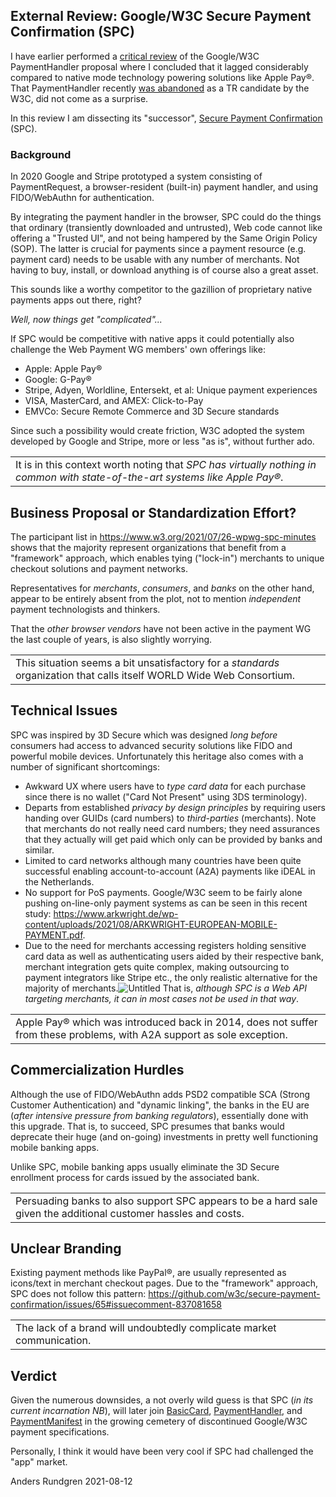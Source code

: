 ## External Review: Google/W3C Secure Payment Confirmation (SPC)
I have earlier performed a [critical review](https://github.com/cyberphone/doc/blob/gh-pages/payments/paymenthandler.md#the-w3c-paymenthandler) of the Google/W3C PaymentHandler proposal
where I concluded that it lagged considerably compared to native mode technology powering solutions like Apple Pay®.
That PaymentHandler recently [was abandoned](https://www.w3.org/Payments/WG/charter-2021.html)
as a TR candidate by the W3C, did not come as a surprise.

In this review I am dissecting its "successor", [Secure Payment Confirmation](https://w3c.github.io/secure-payment-confirmation/) (SPC).

### Background
In 2020 Google and Stripe prototyped a system consisting of PaymentRequest, a browser-resident (built-in)
payment handler, and using FIDO/WebAuthn for authentication.

By integrating the payment handler in the browser, SPC could do the things
that ordinary (transiently downloaded and untrusted), Web code cannot like
offering a "Trusted UI", and not being hampered by the Same Origin Policy (SOP).  The latter is crucial for payments
since a payment resource (e.g. payment card) needs to be usable with any
number of merchants.  Not having to buy, install, or download anything is of course
also a great asset.

This sounds like a worthy competitor to the gazillion of proprietary native payments apps out there, right?

*Well, now things get "complicated"...*

If SPC would be competitive with native apps it could potentially also
challenge the Web Payment WG members' own offerings like:
- Apple: Apple Pay®
- Google: G-Pay®
- Stripe, Adyen, Worldline, Entersekt, et al: Unique payment experiences
- VISA, MasterCard, and AMEX: Click-to-Pay
- EMVCo: Secure Remote Commerce and 3D Secure standards

Since such a possibility would create friction,
W3C adopted the system developed by Google and Stripe, more or less "as is", without further ado.

<table><tr><td>
It is in this context worth noting that <i>SPC has
 virtually nothing in common with state-of-the-art systems like Apple Pay®</i>.
 </td></tr></table>

## Business Proposal or Standardization Effort?
The participant list in https://www.w3.org/2021/07/26-wpwg-spc-minutes
shows that the majority represent organizations that benefit from 
a "framework" approach, which enables tying ("lock-in") merchants to
unique checkout solutions and payment networks.

Representatives for *merchants*, *consumers*, and *banks* on the other hand, appear to be entirely absent from the plot,
not to mention *independent* payment technologists and thinkers.

That the *other browser vendors* have not been active in the payment WG
the last couple of years, is also slightly worrying.

<table><tr><td>
This situation seems a bit unsatisfactory for a <i>standards</i>
organization that calls itself WORLD Wide Web Consortium.
 </td></tr></table>

## Technical Issues
SPC was inspired by 3D Secure which was designed *long before* consumers had access to
advanced security solutions like FIDO and powerful mobile devices.
Unfortunately this heritage also comes with a number of significant shortcomings:  
- <a name="ux"></a>Awkward UX where users have to *type card data* for each purchase since there is no wallet ("Card Not Present" using 3DS terminology).
- <a name="privacy"></a>Departs from established *privacy by design principles* by requiring users handing over GUIDs (card numbers) to *third-parties* (merchants).
Note that merchants do not really need card numbers; they need assurances that they actually will get paid which only can be provided by banks and similar.
- <a name="a2a"></a>Limited to card networks although many countries have been quite successful enabling account-to-account (A2A) payments
like iDEAL in the Netherlands.
- <a name="pos"></a>No support for PoS payments.  Google/W3C seem to be fairly alone pushing on-line-only payment systems
as can be seen in this recent study: https://www.arkwright.de/wp-content/uploads/2021/08/ARKWRIGHT-EUROPEAN-MOBILE-PAYMENT.pdf.
- <a name="integration"></a>Due to the need for merchants accessing registers holding sensitive card data as well as authenticating users
aided by their respective bank, merchant integration gets quite complex, making outsourcing to payment integrators like Stripe etc.,
the only realistic alternative for the majority of merchants.![Untitled](https://user-images.githubusercontent.com/8044211/128723712-f7830b57-4bff-4435-a380-61374b51c6a5.png)
That is, *although SPC is a Web API targeting merchants, it can in most cases not be used in that way*. 

<table><tr><td>
Apple Pay® which was introduced back in 2014, does not suffer from these problems, with A2A support as sole exception.
 </td></tr></table>
 
## Commercialization Hurdles
Although the use of FIDO/WebAuthn adds PSD2 compatible SCA (Strong Customer Authentication) and "dynamic linking",
the banks in the EU are (*after intensive pressure from banking regulators*), essentially done with this upgrade.
That is, to succeed, SPC presumes that banks would deprecate their
huge (and on-going) investments in pretty well functioning mobile banking apps.

Unlike SPC, mobile banking apps usually eliminate the 3D Secure enrollment
process for cards issued by the associated bank.

<table><tr><td>
Persuading banks to also support SPC appears to be a hard sale
given the additional customer hassles and costs.
 </td></tr></table>

## Unclear Branding
Existing payment methods like PayPal®, are usually represented as icons/text in merchant checkout pages.
Due to the "framework" approach, SPC does not follow this pattern:
https://github.com/w3c/secure-payment-confirmation/issues/65#issuecomment-837081658

<table><tr><td>The lack of a brand will undoubtedly complicate market communication.</td></tr></table>

## Verdict
Given the numerous downsides, a not overly wild guess is that SPC (*in its current incarnation NB*),
will later join [BasicCard](https://www.w3.org/TR/payment-method-basic-card/),
[PaymentHandler](https://www.w3.org/TR/payment-handler/), and
[PaymentManifest](https://www.w3.org/TR/payment-method-manifest/) in the growing
cemetery of discontinued Google/W3C payment specifications.

Personally, I think it would have been very cool if SPC had challenged
the "app" market.

Anders Rundgren 2021-08-12
